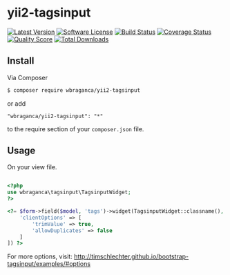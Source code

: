 # yii2-tagsinput

[![Latest Version](https://img.shields.io/github/release/wbraganca/yii2-tagsinput.svg?style=flat-square)](https://github.com/wbraganca/yii2-tagsinput/releases)
[![Software License](https://img.shields.io/badge/license-MIT-brightgreen.svg?style=flat-square)](LICENSE.md)
[![Build Status](https://img.shields.io/travis/wbraganca/yii2-tagsinput/master.svg?style=flat-square)](https://travis-ci.org/wbraganca/yii2-tagsinput)
[![Coverage Status](https://img.shields.io/scrutinizer/coverage/g/wbraganca/yii2-tagsinput.svg?style=flat-square)](https://scrutinizer-ci.com/g/wbraganca/yii2-tagsinput/code-structure)
[![Quality Score](https://img.shields.io/scrutinizer/g/wbraganca/yii2-tagsinput.svg?style=flat-square)](https://scrutinizer-ci.com/g/wbraganca/yii2-tagsinput)
[![Total Downloads](https://img.shields.io/packagist/dt/wbraganca/yii2-tagsinput.svg?style=flat-square)](https://packagist.org/packages/wbraganca/yii2-tagsinput)


## Install

Via Composer

```bash
$ composer require wbraganca/yii2-tagsinput
```

or add

```
"wbraganca/yii2-tagsinput": "*"
```

to the require section of your `composer.json` file.


## Usage

On your view file.

```php

<?php
use wbraganca\tagsinput\TagsinputWidget;
?>

<?= $form->field($model, 'tags')->widget(TagsinputWidget::classname(), [
    'clientOptions' => [
        'trimValue' => true,
        'allowDuplicates' => false
    ]
]) ?>

```

For more options, visit: http://timschlechter.github.io/bootstrap-tagsinput/examples/#options
